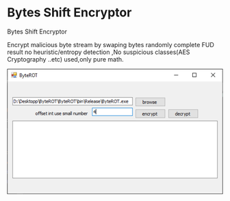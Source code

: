 # Bytes Shift Encryptor
 Bytes Shift Encryptor

Encrypt malicious byte stream by swaping bytes randomly complete FUD result no heuristic/entropy detection ,No suspicious classes(AES Cryptography ..etc) used,only pure math.

![gui](https://raw.githubusercontent.com/MagicianMido32/Bytes-Shift-Encryptor/master/ByteROT/1.PNG)
